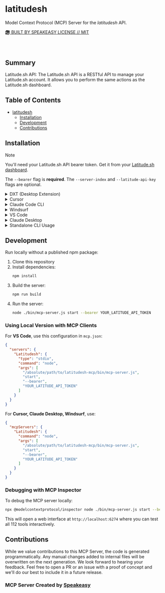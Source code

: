 # latitudesh

Model Context Protocol (MCP) Server for the *latitudesh* API.

<div align="left" style="margin-bottom: 0;">
    <a href="https://www.speakeasy.com/?utm_source=latitudesh&utm_campaign=mcp-typescript" class="badge-link">
        <span class="badge-container">
            <span class="badge-icon-section">
                <svg xmlns="http://www.w3.org/2000/svg" width="16" height="16" viewBox="0 0 30 30" fill="none" style="vertical-align: middle;"><title>Speakeasy Logo</title><path fill="currentColor" d="m20.639 27.548-19.17-2.724L0 26.1l20.639 2.931 8.456-7.336-1.468-.208-6.988 6.062Z"></path><path fill="currentColor" d="m20.639 23.1 8.456-7.336-1.468-.207-6.988 6.06-6.84-.972-9.394-1.333-2.936-.417L0 20.169l2.937.416L0 23.132l20.639 2.931 8.456-7.334-1.468-.208-6.986 6.062-9.78-1.39 1.468-1.273 8.31 1.18Z"></path><path fill="currentColor" d="m20.639 18.65-19.17-2.724L0 17.201l20.639 2.931 8.456-7.334-1.468-.208-6.988 6.06Z"></path><path fill="currentColor" d="M27.627 6.658 24.69 9.205 20.64 12.72l-7.923-1.126L1.469 9.996 0 11.271l11.246 1.596-1.467 1.275-8.311-1.181L0 14.235l20.639 2.932 8.456-7.334-2.937-.418 2.937-2.549-1.468-.208Z"></path><path fill="currentColor" d="M29.095 3.902 8.456.971 0 8.305l20.639 2.934 8.456-7.337Z"></path></svg>
            </span>
            <span class="badge-text badge-text-section">BUILT BY SPEAKEASY</span>
        </span>
    </a>
    <a href="https://opensource.org/licenses/MIT" class="badge-link">
        <span class="badge-container blue">
            <span class="badge-text badge-text-section">LICENSE // MIT</span>
        </span>
    </a>
</div>


<br /><br />

<!-- Start Summary [summary] -->
## Summary

Latitude.sh API: The Latitude.sh API is a RESTful API to manage your Latitude.sh account. It allows you to perform the same actions as the Latitude.sh dashboard.
<!-- End Summary [summary] -->

<!-- Start Table of Contents [toc] -->
## Table of Contents
<!-- $toc-max-depth=2 -->
* [latitudesh](#latitudesh)
  * [Installation](#installation)
  * [Development](#development)
  * [Contributions](#contributions)

<!-- End Table of Contents [toc] -->

<!-- Start Installation [installation] -->
## Installation

> [!NOTE]
> You'll need your Latitude.sh API bearer token. Get it from your [Latitude.sh dashboard](https://latitude.sh).
>
> The `--bearer` flag is **required**. The `--server-index` and `--latitude-api-key` flags are optional.
<details>
<summary>DXT (Desktop Extension)</summary>

Install the MCP server as a Desktop Extension using the pre-built [`mcp-server.dxt`](./mcp-server.dxt) file:

Simply drag and drop the [`mcp-server.dxt`](./mcp-server.dxt) file onto Claude Desktop to install the extension.

The DXT package includes the MCP server and all necessary configuration. Once installed, the server will be available without additional setup.

> [!NOTE]
> DXT (Desktop Extensions) provide a streamlined way to package and distribute MCP servers. Learn more about [Desktop Extensions](https://www.anthropic.com/engineering/desktop-extensions).

</details>

<details>
<summary>Cursor</summary>

1. Open Cursor Settings
2. Select Tools and Integrations
3. Select New MCP Server
4. Paste the following JSON into the MCP Server Configuration:

```json
{
  "mcpServers": {
    "Latitudesh": {
      "command": "npx",
      "args": [
        "latitudesh",
        "start",
        "--bearer",
        "YOUR_LATITUDE_API_TOKEN"
      ]
    }
  }
}
```

**Note:** Replace `YOUR_LATITUDE_API_TOKEN` with your actual Latitude.sh bearer token.

</details>

<details>
<summary>Claude Code CLI</summary>

```bash
claude mcp add latitudesh npx latitudesh start -- --bearer YOUR_LATITUDE_API_TOKEN
```

**Note:** Replace `YOUR_LATITUDE_API_TOKEN` with your actual Latitude.sh bearer token.

</details>
<details>
<summary>Windsurf</summary>

Refer to [Official Windsurf documentation](https://docs.windsurf.com/windsurf/cascade/mcp#adding-a-new-mcp-plugin) for latest information

1. Open Windsurf Settings
2. Select Cascade on left side menu
3. Click on `Manage MCPs`. (To Manage MCPs you should be signed in with a Windsurf Account)
4. Click on `View raw config` to open up the mcp configuration file.
5. Paste the configuration:

```json
{
  "mcpServers": {
    "Latitudesh": {
      "command": "npx",
      "args": [
        "latitudesh",
        "start",
        "--bearer",
        "YOUR_LATITUDE_API_TOKEN"
      ]
    }
  }
}
```

**Note:** Replace `YOUR_LATITUDE_API_TOKEN` with your actual Latitude.sh bearer token.

</details>
<details>
<summary>VS Code</summary>

Refer to [Official VS Code documentation](https://code.visualstudio.com/docs/copilot/chat/mcp-servers) for latest information

1. Open [Command Palette](https://code.visualstudio.com/docs/getstarted/userinterface#_command-palette) (`Cmd+Shift+P` / `Ctrl+Shift+P`)
2. Search and open `MCP: Open User Configuration` to open the mcp.json file
3. Add the configuration:

```json
{
  "servers": {
    "Latitudesh": {
      "type": "stdio",
      "command": "npx",
      "args": [
        "latitudesh",
        "start",
        "--bearer",
        "YOUR_LATITUDE_API_TOKEN"
      ]
    }
  }
}
```

4. Save the file and restart VS Code
5. Open Copilot Chat (`Cmd+Alt+I` / `Ctrl+Alt+I`) and enable **Agent mode**
6. The Latitudesh tools will be available automatically

**Note:** Replace `YOUR_LATITUDE_API_TOKEN` with your actual Latitude.sh bearer token.

**Tips for using with VS Code:**
- Be explicit in your prompts: "List my servers from Latitude.sh" instead of just "list servers"
- Mention "Latitude.sh" or "MCP" to avoid Copilot searching local files

</details>
<details>
<summary>Claude Desktop</summary>

1. Open Claude Desktop
2. Click on your Username in the left sidebar
3. Go to `Settings` → `Developer` tab
4. Click `Edit Config`
5. Add the configuration:

```json
{
  "mcpServers": {
    "Latitudesh": {
      "command": "npx",
      "args": [
        "latitudesh",
        "start",
        "--bearer",
        "YOUR_LATITUDE_API_TOKEN"
      ]
    }
  }
}
```

6. Save and restart Claude Desktop

**Note:** Replace `YOUR_LATITUDE_API_TOKEN` with your actual Latitude.sh bearer token.

</details>


<details>
<summary>Standalone CLI Usage</summary>

To start the MCP server directly:

```bash
npx latitudesh start --bearer YOUR_LATITUDE_API_TOKEN
```

**Optional flags:**
- `--server-index <0|1>` - Select server (0=https://api.latitude.sh, 1=http://api.latitude.sh) [default: 0]
- `--latitude-api-key <key>` - API key for URL templating
- `--log-level <level>` - Log level (debug|warning|info|error) [default: info]

For a full list of server arguments:

```bash
npx latitudesh --help
```

</details>
<!-- End Installation [installation] -->

<!-- Placeholder for Future Speakeasy SDK Sections -->

## Development

Run locally without a published npm package:

1. Clone this repository
2. Install dependencies:
   ```bash
   npm install
   ```
3. Build the server:
   ```bash
   npm run build
   ```
4. Run the server:
   ```bash
   node ./bin/mcp-server.js start --bearer YOUR_LATITUDE_API_TOKEN
   ```

### Using Local Version with MCP Clients

For **VS Code**, use this configuration in `mcp.json`:

```json
{
  "servers": {
    "Latitudesh": {
      "type": "stdio",
      "command": "node",
      "args": [
        "/absolute/path/to/latitudesh-mcp/bin/mcp-server.js",
        "start",
        "--bearer",
        "YOUR_LATITUDE_API_TOKEN"
      ]
    }
  }
}
```

For **Cursor, Claude Desktop, Windsurf**, use:

```json
{
  "mcpServers": {
    "Latitudesh": {
      "command": "node",
      "args": [
        "/absolute/path/to/latitudesh-mcp/bin/mcp-server.js",
        "start",
        "--bearer",
        "YOUR_LATITUDE_API_TOKEN"
      ]
    }
  }
}
```

### Debugging with MCP Inspector

To debug the MCP server locally:

```bash
npx @modelcontextprotocol/inspector node ./bin/mcp-server.js start --bearer YOUR_LATITUDE_API_TOKEN
```

This will open a web interface at `http://localhost:6274` where you can test all 112 tools interactively.



## Contributions

While we value contributions to this MCP Server, the code is generated programmatically. Any manual changes added to internal files will be overwritten on the next generation. 
We look forward to hearing your feedback. Feel free to open a PR or an issue with a proof of concept and we'll do our best to include it in a future release. 

### MCP Server Created by [Speakeasy](https://www.speakeasy.com/?utm_source=latitudesh&utm_campaign=mcp-typescript)
